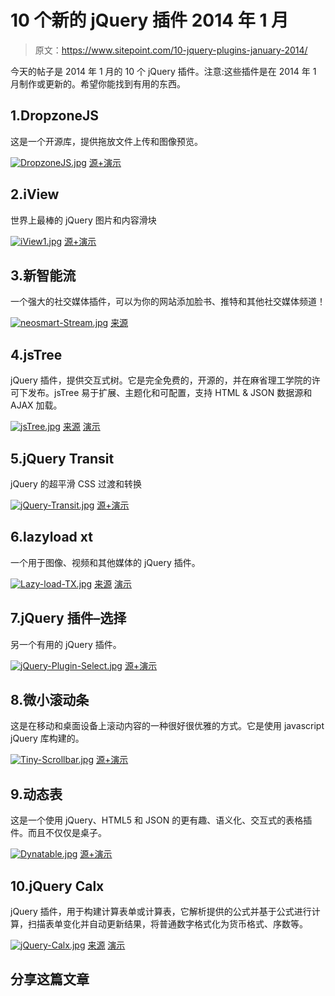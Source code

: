 # 10 个新的 jQuery 插件 2014 年 1 月

> 原文：<https://www.sitepoint.com/10-jquery-plugins-january-2014/>

今天的帖子是 2014 年 1 月的 10 个 jQuery 插件。注意:这些插件是在 2014 年 1 月制作或更新的。希望你能找到有用的东西。

## 1.DropzoneJS

这是一个开源库，提供拖放文件上传和图像预览。

[![DropzoneJS.jpg](img/7b78c125e6b4ea719c3967d113355c35.png)](http://www.dropzonejs.com/) 
[源+演示](http://www.dropzonejs.com/)

## 2.iView

世界上最棒的 jQuery 图片和内容滑块

[![iView1.jpg](img/4b07117a70a914ed8be439598807b537.png)](http://iprodev.com/iview/) 
[源+演示](http://iprodev.com/iview/)

## 3.新智能流

一个强大的社交媒体插件，可以为你的网站添加脸书、推特和其他社交媒体频道！

[![neosmart-Stream.jpg](img/e5ec72b2c5f7fe592c0260d8a1a24a5a.png)](https://neosmart-stream.de/) 
[来源](https://neosmart-stream.de/) 

## 4.jsTree

jQuery 插件，提供交互式树。它是完全免费的，开源的，并在麻省理工学院的许可下发布。jsTree 易于扩展、主题化和可配置，支持 HTML & JSON 数据源和 AJAX 加载。

[![jsTree.jpg](img/3b4234f501d265aa5bd2f7a3464f67ec.png)](http://www.jstree.com/) 
[来源](http://www.jstree.com/) [演示](http://www.jstree.com/demo)

## 5.jQuery Transit

jQuery 的超平滑 CSS 过渡和转换

[![jQuery-Transit.jpg](img/ff282c5757ea4c27f974b6e7656258f4.png)](http://ricostacruz.com/jquery.transit/) 
[源+演示](http://ricostacruz.com/jquery.transit/)

## 6.lazyload xt

一个用于图像、视频和其他媒体的 jQuery 插件。

[![Lazy-load-TX.jpg](img/4b8ca33902f114f1937f360ef3f47fe6.png)](https://github.com/ressio/lazy-load-xt/) 
[来源](https://github.com/ressio/lazy-load-xt/) [演示](http://ressio.github.io/lazy-load-xt/demo/index.htm)

## 7.jQuery 插件–选择

另一个有用的 jQuery 插件。

[![jQuery-Plugin-Select.jpg](img/d7ff5f948a4f5431329707828902e0cd.png)](http://www.texotela.co.uk/code/jquery/select/) 
[源+演示](http://www.texotela.co.uk/code/jquery/select/)

## 8.微小滚动条

这是在移动和桌面设备上滚动内容的一种很好很优雅的方式。它是使用 javascript jQuery 库构建的。

[![Tiny-Scrollbar.jpg](img/5d6d2ffb980f28ee68f0c15fd1c16d69.png)](http://baijs.nl/tinyscrollbar/) 
[源+演示](http://baijs.nl/tinyscrollbar/)

## 9.动态表

这是一个使用 jQuery、HTML5 和 JSON 的更有趣、语义化、交互式的表格插件。而且不仅仅是桌子。

[![Dynatable.jpg](img/d77b898a43845ff64394d5f3054b4556.png)](http://www.dynatable.com/) 
[源+演示](http://www.dynatable.com/)

## 10.jQuery Calx

jQuery 插件，用于构建计算表单或计算表，它解析提供的公式并基于公式进行计算，扫描表单变化并自动更新结果，将普通数字格式化为货币格式、序数等。

[![jQuery-Calx.jpg](img/6eead4f324f6b317a4189518a700ff5e.png)](https://github.com/ikhsan017/calx/) 
[来源](https://github.com/ikhsan017/calx/) [演示](http://www.xsanisty.com/project/calx/showcase/)

## 分享这篇文章